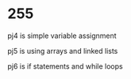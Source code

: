 # 255

pj4 is simple variable assignment

pj5 is using arrays and linked lists

pj6 is if statements and while loops
